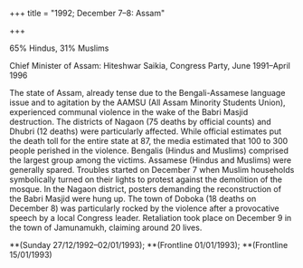 +++
title = "1992; December 7–8: Assam"

+++


65% Hindus, 31% Muslims

Chief Minister of Assam: Hiteshwar Saikia, Congress Party, June 1991–April 1996

The state of Assam, already tense due to the Bengali-Assamese language issue and to agitation by the AAMSU (All Assam Minority Students Union), experienced communal violence in the wake of the Babri Masjid destruction. The districts of Nagaon (75 deaths by official counts) and Dhubri (12 deaths) were particularly affected. While official estimates put the death toll for the entire state at 87, the media estimated that 100 to 300 people perished in the violence. Bengalis (Hindus and Muslims) comprised the largest group among the victims. Assamese (Hindus and Muslims) were generally spared. Troubles started on December 7 when Muslim households symbolically turned on their lights to protest against the demolition of the mosque. In the Nagaon district, posters demanding the reconstruction of the Babri Masjid were hung up. The town of Doboka (18 deaths on December 8) was particularly rocked by the violence after a provocative speech by a local Congress leader. Retaliation took place on December 9 in the town of Jamunamukh, claiming around 20 lives.

**(Sunday 27/12/1992–02/01/1993); **(Frontline 01/01/1993); **(Frontline 15/01/1993)
